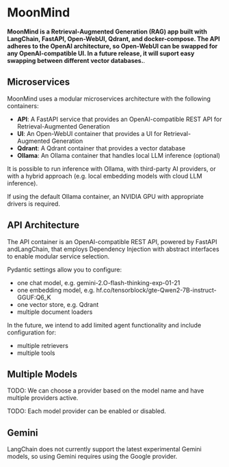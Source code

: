 # MoonMind

**MoonMind is a Retrieval-Augmented Generation (RAG) app built with LangChain, FastAPI, Open-WebUI, Qdrant, and docker-compose. The API adheres to the OpenAI architecture, so Open-WebUI can be swapped for any OpenAI-compatible UI. In a future release, it will suport easy swapping between different vector databases.**.

## Microservices

MoonMind uses a modular microservices architecture with the following containers:

- **API**: A FastAPI service that provides an OpenAI-compatible REST API for Retrieval-Augmented Generation
- **UI**: An Open-WebUI container that provides a UI for Retrieval-Augmented Generation
- **Qdrant**: A Qdrant container that provides a vector database
- **Ollama**: An Ollama container that handles local LLM inference (optional)

It is possible to run inference with Ollama, with third-party AI providers, or with a hybrid approach (e.g. local embedding models with cloud LLM inference).

If using the default Ollama container, an NVIDIA GPU with appropriate drivers is required.

## API Architecture

The API container is an OpenAI-compatible REST API, powered by FastAPI andLangChain, that employs Dependency Injection with abstract interfaces to enable modular service selection.

Pydantic settings allow you to configure:
- one chat model, e.g. gemini-2.O-flash-thinking-exp-01-21
- one embedding model, e.g. hf.co/tensorblock/gte-Qwen2-7B-instruct-GGUF:Q6_K
- one vector store, e.g. Qdrant
- multiple document loaders

In the future, we intend to add limited agent functionality and include configuration for:
- multiple retrievers
- multiple tools

## Multiple Models

TODO: We can choose a provider based on the model name and have multiple providers active.

TODO: Each model provider can be enabled or disabled.

## Gemini

LangChain does not currently support the latest experimental Gemini models, so using Gemini requires using the Google provider.